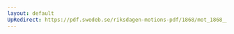 ```yaml
---
layout: default
UpRedirect: https://pdf.swedeb.se/riksdagen-motions-pdf/1868/mot_1868__ak__00249/mot_1868__ak__00249_001.pdf
---
```

